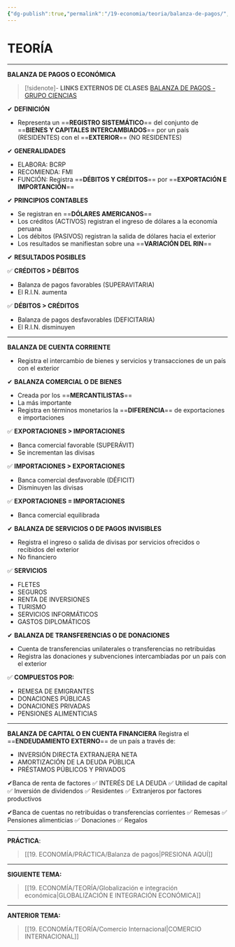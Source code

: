 ```yaml
---
{"dg-publish":true,"permalink":"/19-economia/teoria/balanza-de-pagos/","tags":["Economía","Teoría"]}
---
```


# TEORÍA
---
**BALANZA DE PAGOS O ECONÓMICA**

>[!sidenote]- **LINKS EXTERNOS DE CLASES** 
>[BALANZA DE PAGOS - GRUPO CIENCIAS](https://youtu.be/QcRkrPp57eM?si=yi_GYJBvqp2I_qPu)

✔ **DEFINICIÓN**
- Representa un ==**REGISTRO SISTEMÁTICO**== del conjunto de ==**BIENES Y CAPITALES INTERCAMBIADOS**== por un país (RESIDENTES) con el ==**EXTERIOR**== (NO RESIDENTES)

✔ **GENERALIDADES**
- ELABORA: BCRP
- RECOMIENDA: FMI
- FUNCIÓN: Registra ==**DÉBITOS Y CRÉDITOS**== por ==**EXPORTACIÓN E IMPORTANCIÓN**==

✔ **PRINCIPIOS CONTABLES**
- Se registran en ==**DÓLARES AMERICANOS**==
- Los créditos (ACTIVOS) registran el ingreso de dólares a la economía peruana
- Los débitos (PASIVOS) registran la salida de dólares hacia el exterior
- Los resultados se manifiestan sobre una ==**VARIACIÓN DEL RIN**==

✔ **RESULTADOS POSIBLES**

✅ **CRÉDITOS > DÉBITOS**
- Balanza de pagos favorables (SUPERAVITARIA)
- El R.I.N. aumenta

✅ **DÉBITOS > CRÉDITOS**
- Balanza de pagos desfavorables (DEFICITARIA)
- El R.I.N. disminuyen

---
**BALANZA DE CUENTA CORRIENTE**
- Registra el intercambio de bienes y servicios y transacciones de un país con el exterior

✔ **BALANZA COMERCIAL O DE BIENES**
- Creada por los ==**MERCANTILISTAS**== 
- La más importante 
- Registra en términos monetarios la ==**DIFERENCIA**== de exportaciones e importaciones 

✅ **EXPORTACIONES > IMPORTACIONES**
- Banca comercial favorable (SUPERÁVIT)
- Se incrementan las divisas

✅ **IMPORTACIONES > EXPORTACIONES**
- Banca comercial desfavorable (DÉFICIT)
- Disminuyen las divisas

✅ **EXPORTACIONES = IMPORTACIONES**
- Banca comercial equilibrada

✔ **BALANZA DE SERVICIOS O DE PAGOS INVISIBLES**
- Registra el ingreso o salida de divisas por servicios ofrecidos o recibidos del exterior
- No financiero 

✅ **SERVICIOS**
- FLETES
- SEGUROS
- RENTA DE INVERSIONES
- TURISMO
- SERVICIOS INFORMÁTICOS
- GASTOS DIPLOMÁTICOS

✔ **BALANZA DE TRANSFERENCIAS O DE DONACIONES**
- Cuenta de transferencias unilaterales o transferencias no retribuidas 
- Registra las donaciones y subvenciones intercambiadas por un país con el exterior 

✅ **COMPUESTOS POR:**
- REMESA DE EMIGRANTES
- DONACIONES PÚBLICAS
- DONACIONES PRIVADAS
- PENSIONES ALIMENTICIAS

---
**BALANZA DE CAPITAL O EN CUENTA FINANCIERA**
Registra el ==**ENDEUDAMIENTO EXTERNO**== de un país a través de:
- INVERSIÓN DIRECTA EXTRANJERA NETA
- AMORTIZACIÓN DE LA DEUDA PÚBLICA
- PRÉSTAMOS PÚBLICOS Y PRIVADOS


✔Banca de renta de factores
✅ INTERÉS DE LA DEUDA
✅ Utilidad de capital
✅ Inversión de dividendos
✅ Residentes
✅ Extranjeros por factores productivos

✔Banca de cuentas no retribuidas o transferencias corrientes
✅ Remesas
✅ Pensiones alimenticias
✅ Donaciones
✅ Regalos

---
**PRÁCTICA**:
>[[19. ECONOMÍA/PRÁCTICA/Balanza de pagos\|PRESIONA AQUÍ]]

---
**SIGUIENTE TEMA:**
>[[19. ECONOMÍA/TEORÍA/Globalización e integración económica\|GLOBALIZACIÓN E INTEGRACIÓN ECONÓMICA]]

---
**ANTERIOR TEMA:**
>[[19. ECONOMÍA/TEORÍA/Comercio Internacional\|COMERCIO INTERNACIONAL]]
